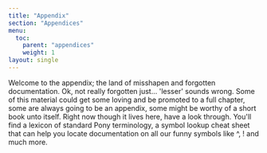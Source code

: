 ```yaml
---
title: "Appendix"
section: "Appendices"
menu:
  toc:
    parent: "appendices"
    weight: 1
layout: single
---
```


Welcome to the appendix; the land of misshapen and forgotten documentation. Ok, not really forgotten just... 'lesser' sounds wrong. Some of this material could get some loving and be promoted to a full chapter, some are always going to be an appendix, some might be worthy of a short book unto itself. Right now though it lives here, have a look through. You'll find a lexicon of standard Pony terminology, a symbol lookup cheat sheet that can help you locate documentation on all our funny symbols like ^, ! and much more.
